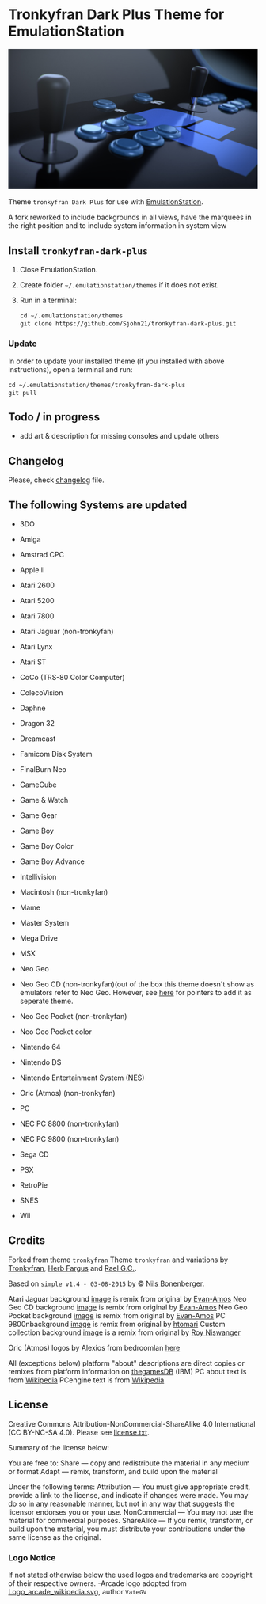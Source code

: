 # Tronkyfran Dark Plus Theme for EmulationStation

![Arcade banner](fba/background.jpg)

Theme `tronkyfran Dark Plus` for use with [EmulationStation](http://www.emulationstation.org/).

A fork reworked to include backgrounds in all views, have the marquees in the right position and to include system information in system view

## Install `tronkyfran-dark-plus`

1. Close EmulationStation.

2. Create folder `~/.emulationstation/themes` if it does not exist.

3. Run in a terminal:

       cd ~/.emulationstation/themes
       git clone https://github.com/Sjohn21/tronkyfran-dark-plus.git

### Update

In order to update your installed theme (if you installed with above instructions), open a terminal and run:

    cd ~/.emulationstation/themes/tronkyfran-dark-plus
    git pull

## Todo / in progress

- add art & description for missing consoles and update others

## Changelog

Please, check [changelog](changelog.txt) file.

## The following Systems are updated

- 3DO
- Amiga
- Amstrad CPC
- Apple II
- Atari 2600
- Atari 5200
- Atari 7800
- Atari Jaguar (non-tronkyfan)
- Atari Lynx
- Atari ST
- CoCo (TRS-80 Color Computer)
- ColecoVision
- Daphne
- Dragon 32
- Dreamcast
- Famicom Disk System
- FinalBurn Neo
- GameCube
- Game & Watch
- Game Gear
- Game Boy
- Game Boy Color
- Game Boy Advance
- Intellivision
- Macintosh (non-tronkyfan)
- Mame
- Master System
- Mega Drive
- MSX
- Neo Geo
- Neo Geo CD (non-tronkyfan)(out of the box this theme doesn't show as emulators refer to Neo Geo. However, see [here](https://retropie.org.uk/forum/topic/26064/neo-geo-cd-for-dummies/56) for pointers to add it as seperate theme.
- Neo Geo Pocket (non-tronkyfan)
- Neo Geo Pocket color
- Nintendo 64
- Nintendo DS
- Nintendo Entertainment System (NES)
- Oric (Atmos) (non-tronkyfan)
- PC
- NEC PC 8800 (non-tronkyfan)
- NEC PC 9800 (non-tronkyfan)

- Sega CD

- PSX
- RetroPie
- SNES
- Wii

## Credits

Forked from theme `tronkyfran`
Theme `tronkyfran` and variations by [Tronkyfran](https://github.com/tronkyfran), [Herb Fargus](https://github.com/HerbFargus) and [Rael G.C.](https://github.com/raelgc/).

Based on `simple v1.4 - 03-08-2015` by © [Nils Bonenberger](http://blog.nilsbyte.de/).

Atari Jaguar background [image](https://commons.wikimedia.org/wiki/File:Atari-Jaguar-Console-Set.png) is remix from original by [Evan-Amos](https://commons.wikimedia.org/wiki/User:Evan-Amos)
Neo Geo CD background [image](https://commons.wikimedia.org/wiki/File:Neo-Geo-CD-TopLoader-wController-FL.jpg) is remix from original by [Evan-Amos](https://commons.wikimedia.org/wiki/User:Evan-Amos)
Neo Geo Pocket background [image](https://commons.wikimedia.org/wiki/File:Neo-Geo-Pocket-Anthra-Left.jpg) is remix from original by [Evan-Amos](https://commons.wikimedia.org/wiki/User:Evan-Amos)
PC 9800nbackground [image](https://www.flickr.com/photos/htomari/8861196881/in/photostream/) is remix from original by [htomari](https://www.flickr.com/photos/htomari/)
Custom collection background [image](https://www.flickr.com/photos/motleypixel/20600012022/) is a remix from original by [Roy Niswanger](https://www.flickr.com/photos/motleypixel/)

Oric (Atmos) logos by Alexios from bedroomlan [here](https://www.bedroomlan.org/miscellany/oric-logo/)

All (exceptions below) platform "about" descriptions are direct copies or remixes from platform information on [thegamesDB](https://thegamesdb.net/list_platforms.php)
(IBM) PC about text is from [Wikipedia](https://en.wikipedia.org/wiki/IBM_Personal_Computer)
PCengine text is from [Wikipedia](https://en.wikipedia.org/wiki/TurboGrafx-16)

## License

Creative Commons Attribution-NonCommercial-ShareAlike 4.0 International (CC BY-NC-SA 4.0). Please see [license.txt](license.txt).

Summary of the license below:

You are free to:
Share — copy and redistribute the material in any medium or format
Adapt — remix, transform, and build upon the material

Under the following terms:
Attribution — You must give appropriate credit, provide a link to the license, and indicate if changes were made. You may do so in any reasonable manner, but not in any way that suggests the licensor endorses you or your use.
NonCommercial — You may not use the material for commercial purposes.
ShareAlike — If you remix, transform, or build upon the material, you must distribute your contributions under the same license as the original.

### Logo Notice

If not stated otherwise below the used logos and trademarks are copyright of their respective owners.
-Arcade logo adopted from [Logo_arcade_wikipedia.svg](https://commons.wikimedia.org/wiki/File:Logo_Arcade_Wikipedia.svg), author `VateGV`
